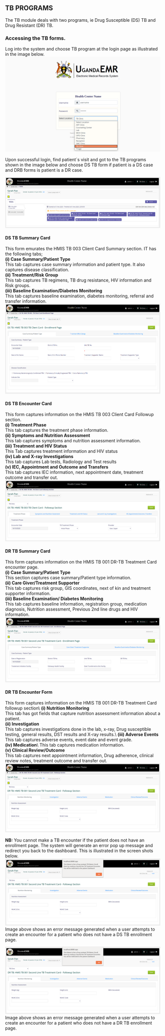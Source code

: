 ## TB PROGRAMS
The TB module deals with two programs, ie Drug Susceptible (DS) TB and Drug Resistant (DR) TB. 

### Accessing the TB forms.
Log into the system and choose TB program at the login page as illustrated in the image below.
![Login to TB Module](../../../images/TB/logging-into-TB-programs.png)

Upon successful login, find patient`s visit and got to the TB programs shown in the image below and choose DS TB form if patient is a DS case and DRB forms is patient is a DR case.

![DS and DR TB forms](../../../images/TB/TB-programs-Page.png) 

#### DS TB Summary Card
This form emurates the HMIS TB 003 Client Card Summary section. IT has the following tabs;\
**(i) Case Summary/Patient Type** \
This tab captures case summary information and patient type. It also captures disease classification.\
**(ii) Treatment/Risk Group**\
This tab captures TB regimens, TB drug resistance, HIV information and Risk groups.\
**(iii) Baseline Examination/Diabetes Monitoring**\
This tab captures baseline examination, diabetes monitoring, referral and transfer information.\
![DS TB Enrollment Page](../../../images/TB/DS-TB-Enrollment-page.png)

#### DS TB Encounter Card
This form captures information on the HMIS TB 003 Client Card Followup section.\
**(i) Treatment Phase** \
This tab captures the treatment phase information.\
**(ii) Symptoms and Nutrition Assessment**\
This tab captures symptoms and nutrition assessment information.\
**(iii) Treatment and HIV Status**\
This Tab captures treatment information and HIV status\
**(iv) Lab and X-ray Investigations**\
This tab captures Lab tests, Radiology and Test results\
**(v) IEC, Appointment and Outcome and Transfers**\
This tab captures IEC information, next appointment date, treatment outcome and transfer out.
![DS TB Followup Page](../../../images/TB/DS-TB-followup-page.png)

#### DR TB Summary Card
This form captures information on the HMIS TB 001 DR-TB Treatment Card encounter page.\
**(i) Case Summary/Patient Type**\
This section captures case summary/Patient type information.\
**(ii) Care Giver/Treatment Supporter**\
This tab captures risk group, GIS coordinates, next of kin and treatment supporter information.\
**(iii) Baseline Examination/ Diabetes Monitoring**\
This tab captures baseline information, registration group, medication diagnosis, Nutrition assessment, Previous 2nd line drugs and HIV information.\
![DR TB Enrollment Page](../../../images/TB/DR-TB-Enrollment-page.png)

#### DR TB Encounter Form
This form captures information on the HMIS TB 001 DR-TB Treatment Card followup section\ 
**(i) Nutrition Monitoring**\
This tab has got fields that capture nutrition assessment information about a patient.\
**(ii) Investigation**\
This tab captures investigations done in the lab, x-ray, Drug susceptible testing, general results, DST results and X-ray results.\ 
**(iii) Adverse Events**\
This tab captures adverse events, event date and event grade.\
**(iv) Medication**\ 
This tab captures medication information.\
**(v) Clinical Review/Outcome**\
This tab captures next appointment information, Drug adherence, clinical review notes, treatment outcome and transfer out.
![DR TB Followup Page](../../../images/TB/DR-TB-followup-page.png)

**NB:** You cannot make a TB encounter if the patient does not have an enrollment page. The system will generate an error pop up message and redirect you back to the dashboard. This is illustrated in the screen shots below.
![DS TB error message](../../../images/TB/Not-enrolled-for-DR-TB.png)
Image above shows an error message generated when a user attempts to create an encounter for a patient who does not have a DS TB enrollment page. 

![DR TB Followup Page](../../../images/TB/Not-enrolled-for-DR-TB.png)
Image above shows an error message generated when a user attempts to create an encounter for a patient who does not have a DR TB enrollment page.
